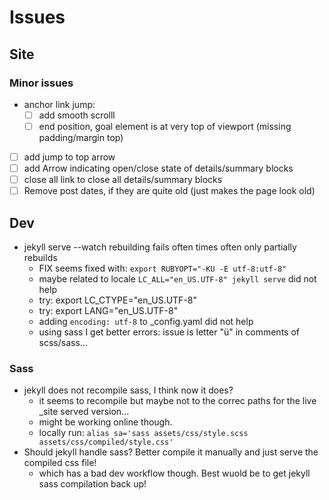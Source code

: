 # Issues


## Site




### Minor issues

- anchor link jump:
  - [ ] add smooth scrolll
  - [ ] end position, goal element is at very top of viewport (missing padding/margin top)
- [ ] add jump to top arrow
- [ ] add Arrow indicating open/close state of details/summary blocks
- [ ] close all link to close all details/summary blocks
- [ ] Remove post dates, if they are quite old (just makes the page look old)

## Dev

- jekyll serve --watch rebuilding fails often times often only partially rebuilds
  - FIX seems fixed with: `export RUBYOPT="-KU -E utf-8:utf-8"`
  - maybe related to locale `LC_ALL="en_US.UTF-8" jekyll serve` did not help 
  - try: export LC_CTYPE="en_US.UTF-8"
  - try: export LANG="en_US.UTF-8"
  - adding `encoding: utf-8` to _config.yaml did not help
  - using sass I get better errors: issue is letter "ü" in comments of scss/sass...

### Sass
- jekyll does not recompile sass, I think now it does?
  - it seems to recompile but maybe not to the correc paths for the live _site served version...
  - might be working online though.
  - locally run: `alias sa='sass assets/css/style.scss assets/css/compiled/style.css'`
- Should jekyll handle sass? Better compile it manually and just serve the compiled css file!
  - which has a bad dev workflow though. Best wuold be to get jekyll sass compilation back up!


